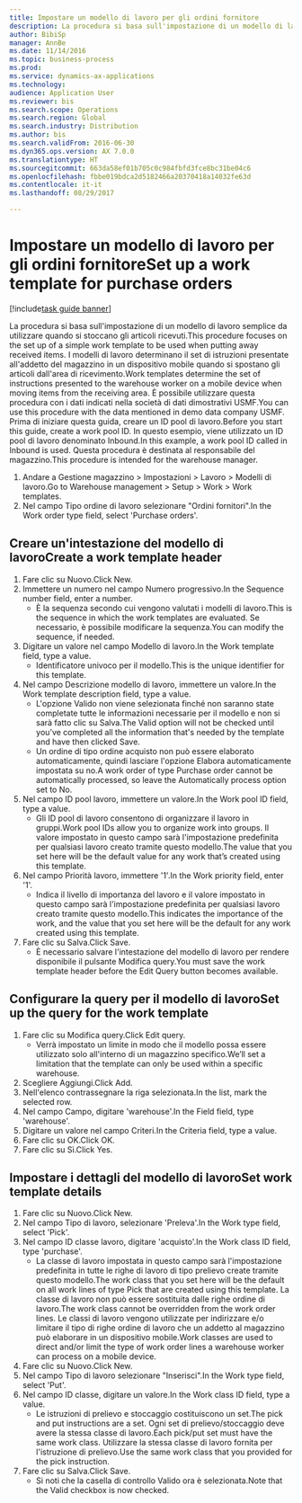 ```yaml
--- 
title: Impostare un modello di lavoro per gli ordini fornitore
description: La procedura si basa sull'impostazione di un modello di lavoro semplice da utilizzare quando si stoccano gli articoli ricevuti.
author: BibiSp
manager: AnnBe
ms.date: 11/14/2016
ms.topic: business-process
ms.prod: 
ms.service: dynamics-ax-applications
ms.technology: 
audience: Application User
ms.reviewer: bis
ms.search.scope: Operations
ms.search.region: Global
ms.search.industry: Distribution
ms.author: bis
ms.search.validFrom: 2016-06-30
ms.dyn365.ops.version: AX 7.0.0
ms.translationtype: HT
ms.sourcegitcommit: 663da58ef01b705c0c984fbfd3fce8bc31be04c6
ms.openlocfilehash: fbbe019bdca2d5182466a20370418a14032fe63d
ms.contentlocale: it-it
ms.lasthandoff: 08/29/2017

---
```

# <a name="set-up-a-work-template-for-purchase-orders"></a><span data-ttu-id="c20ac-103">Impostare un modello di lavoro per gli ordini fornitore</span><span class="sxs-lookup"><span data-stu-id="c20ac-103">Set up a work template for purchase orders</span></span>

[!include[task guide banner](../../includes/task-guide-banner.md)]

<span data-ttu-id="c20ac-104">La procedura si basa sull'impostazione di un modello di lavoro semplice da utilizzare quando si stoccano gli articoli ricevuti.</span><span class="sxs-lookup"><span data-stu-id="c20ac-104">This procedure focuses on the set up of a simple work template to be used when putting away received items.</span></span> <span data-ttu-id="c20ac-105">I modelli di lavoro determinano il set di istruzioni presentate all'addetto del magazzino in un dispositivo mobile quando si spostano gli articoli dall'area di ricevimento.</span><span class="sxs-lookup"><span data-stu-id="c20ac-105">Work templates determine the set of instructions presented to the warehouse worker on a mobile device when moving items from the receiving area.</span></span> <span data-ttu-id="c20ac-106">È possibile utilizzare questa procedura con i dati indicati nella società di dati dimostrativi USMF.</span><span class="sxs-lookup"><span data-stu-id="c20ac-106">You can use this procedure with the data mentioned in demo data company USMF.</span></span> <span data-ttu-id="c20ac-107">Prima di iniziare questa guida, creare un ID pool di lavoro.</span><span class="sxs-lookup"><span data-stu-id="c20ac-107">Before you start this guide, create a work pool ID.</span></span> <span data-ttu-id="c20ac-108">In questo esempio, viene utilizzato un ID pool di lavoro denominato Inbound.</span><span class="sxs-lookup"><span data-stu-id="c20ac-108">In this example, a work pool ID called in Inbound is used.</span></span> <span data-ttu-id="c20ac-109">Questa procedura è destinata al responsabile del magazzino.</span><span class="sxs-lookup"><span data-stu-id="c20ac-109">This procedure is intended for the warehouse manager.</span></span>

1. <span data-ttu-id="c20ac-110">Andare a Gestione magazzino > Impostazioni > Lavoro > Modelli di lavoro.</span><span class="sxs-lookup"><span data-stu-id="c20ac-110">Go to Warehouse management > Setup > Work > Work templates.</span></span>
2. <span data-ttu-id="c20ac-111">Nel campo Tipo ordine di lavoro selezionare "Ordini fornitori".</span><span class="sxs-lookup"><span data-stu-id="c20ac-111">In the Work order type field, select 'Purchase orders'.</span></span>

## <a name="create-a-work-template-header"></a><span data-ttu-id="c20ac-112">Creare un'intestazione del modello di lavoro</span><span class="sxs-lookup"><span data-stu-id="c20ac-112">Create a work template header</span></span>
1. <span data-ttu-id="c20ac-113">Fare clic su Nuovo.</span><span class="sxs-lookup"><span data-stu-id="c20ac-113">Click New.</span></span>
2. <span data-ttu-id="c20ac-114">Immettere un numero nel campo Numero progressivo.</span><span class="sxs-lookup"><span data-stu-id="c20ac-114">In the Sequence number field, enter a number.</span></span>
    * <span data-ttu-id="c20ac-115">È la sequenza secondo cui vengono valutati i modelli di lavoro.</span><span class="sxs-lookup"><span data-stu-id="c20ac-115">This is the sequence in which the work templates are evaluated.</span></span> <span data-ttu-id="c20ac-116">Se necessario, è possibile modificare la sequenza.</span><span class="sxs-lookup"><span data-stu-id="c20ac-116">You can modify the sequence, if needed.</span></span>  
3. <span data-ttu-id="c20ac-117">Digitare un valore nel campo Modello di lavoro.</span><span class="sxs-lookup"><span data-stu-id="c20ac-117">In the Work template field, type a value.</span></span>
    * <span data-ttu-id="c20ac-118">Identificatore univoco per il modello.</span><span class="sxs-lookup"><span data-stu-id="c20ac-118">This is the unique identifier for this template.</span></span>  
4. <span data-ttu-id="c20ac-119">Nel campo Descrizione modello di lavoro, immettere un valore.</span><span class="sxs-lookup"><span data-stu-id="c20ac-119">In the Work template description field, type a value.</span></span>
    * <span data-ttu-id="c20ac-120">L'opzione Valido non viene selezionata finché non saranno state completate tutte le informazioni necessarie per il modello e non si sarà fatto clic su Salva.</span><span class="sxs-lookup"><span data-stu-id="c20ac-120">The Valid option will not be checked until you’ve completed all the information that's needed by the template and have then clicked Save.</span></span>  
    * <span data-ttu-id="c20ac-121">Un ordine di tipo ordine acquisto non può essere elaborato automaticamente, quindi lasciare l'opzione Elabora automaticamente impostata su no.</span><span class="sxs-lookup"><span data-stu-id="c20ac-121">A work order of type Purchase order cannot be automatically processed, so leave the  Automatically process option set to No.</span></span>  
5. <span data-ttu-id="c20ac-122">Nel campo ID pool lavoro, immettere un valore.</span><span class="sxs-lookup"><span data-stu-id="c20ac-122">In the Work pool ID field, type a value.</span></span>
    * <span data-ttu-id="c20ac-123">Gli ID pool di lavoro consentono di organizzare il lavoro in gruppi.</span><span class="sxs-lookup"><span data-stu-id="c20ac-123">Work pool IDs allow you to organize work into groups.</span></span> <span data-ttu-id="c20ac-124">Il valore impostato in questo campo sarà l'impostazione predefinita per qualsiasi lavoro creato tramite questo modello.</span><span class="sxs-lookup"><span data-stu-id="c20ac-124">The value that you set here will be the default value for any work that’s created using this template.</span></span>  
6. <span data-ttu-id="c20ac-125">Nel campo Priorità lavoro, immettere '1'.</span><span class="sxs-lookup"><span data-stu-id="c20ac-125">In the Work priority field, enter '1'.</span></span>
    * <span data-ttu-id="c20ac-126">Indica il livello di importanza del lavoro e il valore impostato in questo campo sarà l'impostazione predefinita per qualsiasi lavoro creato tramite questo modello.</span><span class="sxs-lookup"><span data-stu-id="c20ac-126">This indicates the importance of the work, and the value that you set here will be the default for any work created using this template.</span></span>  
7. <span data-ttu-id="c20ac-127">Fare clic su Salva.</span><span class="sxs-lookup"><span data-stu-id="c20ac-127">Click Save.</span></span>
    * <span data-ttu-id="c20ac-128">È necessario salvare l'intestazione del modello di lavoro per rendere disponibile il pulsante Modifica query.</span><span class="sxs-lookup"><span data-stu-id="c20ac-128">You must save the work template header before the Edit Query button becomes available.</span></span>  

## <a name="set-up-the-query-for-the-work-template"></a><span data-ttu-id="c20ac-129">Configurare la query per il modello di lavoro</span><span class="sxs-lookup"><span data-stu-id="c20ac-129">Set up the query for the work template</span></span>
1. <span data-ttu-id="c20ac-130">Fare clic su Modifica query.</span><span class="sxs-lookup"><span data-stu-id="c20ac-130">Click Edit query.</span></span>
    * <span data-ttu-id="c20ac-131">Verrà impostato un limite in modo che il modello possa essere utilizzato solo all'interno di un magazzino specifico.</span><span class="sxs-lookup"><span data-stu-id="c20ac-131">We’ll set a limitation that the template can only be used within a specific warehouse.</span></span>  
2. <span data-ttu-id="c20ac-132">Scegliere Aggiungi.</span><span class="sxs-lookup"><span data-stu-id="c20ac-132">Click Add.</span></span>
3. <span data-ttu-id="c20ac-133">Nell'elenco contrassegnare la riga selezionata.</span><span class="sxs-lookup"><span data-stu-id="c20ac-133">In the list, mark the selected row.</span></span>
4. <span data-ttu-id="c20ac-134">Nel campo Campo, digitare 'warehouse'.</span><span class="sxs-lookup"><span data-stu-id="c20ac-134">In the Field field, type 'warehouse'.</span></span>
5. <span data-ttu-id="c20ac-135">Digitare un valore nel campo Criteri.</span><span class="sxs-lookup"><span data-stu-id="c20ac-135">In the Criteria field, type a value.</span></span>
6. <span data-ttu-id="c20ac-136">Fare clic su OK.</span><span class="sxs-lookup"><span data-stu-id="c20ac-136">Click OK.</span></span>
7. <span data-ttu-id="c20ac-137">Fare clic su Sì.</span><span class="sxs-lookup"><span data-stu-id="c20ac-137">Click Yes.</span></span>

## <a name="set-work-template-details"></a><span data-ttu-id="c20ac-138">Impostare i dettagli del modello di lavoro</span><span class="sxs-lookup"><span data-stu-id="c20ac-138">Set work template details</span></span>
1. <span data-ttu-id="c20ac-139">Fare clic su Nuovo.</span><span class="sxs-lookup"><span data-stu-id="c20ac-139">Click New.</span></span>
2. <span data-ttu-id="c20ac-140">Nel campo Tipo di lavoro, selezionare 'Preleva'.</span><span class="sxs-lookup"><span data-stu-id="c20ac-140">In the Work type field, select 'Pick'.</span></span>
3. <span data-ttu-id="c20ac-141">Nel campo ID classe lavoro, digitare 'acquisto'.</span><span class="sxs-lookup"><span data-stu-id="c20ac-141">In the Work class ID field, type 'purchase'.</span></span>
    * <span data-ttu-id="c20ac-142">La classe di lavoro impostata in questo campo sarà l'impostazione predefinita in tutte le righe di lavoro di tipo prelievo create tramite questo modello.</span><span class="sxs-lookup"><span data-stu-id="c20ac-142">The work class that you set here will be the default on all work lines of type Pick that are created using this template.</span></span> <span data-ttu-id="c20ac-143">La classe di lavoro non può essere sostituita dalle righe ordine di lavoro.</span><span class="sxs-lookup"><span data-stu-id="c20ac-143">The work class cannot be overridden from the work order lines.</span></span> <span data-ttu-id="c20ac-144">Le classi di lavoro vengono utilizzate per indirizzare e/o limitare il tipo di righe ordine di lavoro che un addetto al magazzino può elaborare in un dispositivo mobile.</span><span class="sxs-lookup"><span data-stu-id="c20ac-144">Work classes are used to direct and/or limit the type of work order lines a warehouse worker can process on a mobile device.</span></span>  
4. <span data-ttu-id="c20ac-145">Fare clic su Nuovo.</span><span class="sxs-lookup"><span data-stu-id="c20ac-145">Click New.</span></span>
5. <span data-ttu-id="c20ac-146">Nel campo Tipo di lavoro selezionare "Inserisci".</span><span class="sxs-lookup"><span data-stu-id="c20ac-146">In the Work type field, select 'Put'.</span></span>
6. <span data-ttu-id="c20ac-147">Nel campo ID classe, digitare un valore.</span><span class="sxs-lookup"><span data-stu-id="c20ac-147">In the Work class ID field, type a value.</span></span>
    * <span data-ttu-id="c20ac-148">Le istruzioni di prelievo e stoccaggio costituiscono un set.</span><span class="sxs-lookup"><span data-stu-id="c20ac-148">The pick and put instructions are a set.</span></span> <span data-ttu-id="c20ac-149">Ogni set di prelievo/stoccaggio deve avere la stessa classe di lavoro.</span><span class="sxs-lookup"><span data-stu-id="c20ac-149">Each pick/put set must have the same work class.</span></span> <span data-ttu-id="c20ac-150">Utilizzare la stessa classe di lavoro fornita per l'istruzione di prelievo.</span><span class="sxs-lookup"><span data-stu-id="c20ac-150">Use the same work class that you provided for the pick instruction.</span></span>  
7. <span data-ttu-id="c20ac-151">Fare clic su Salva.</span><span class="sxs-lookup"><span data-stu-id="c20ac-151">Click Save.</span></span>
    * <span data-ttu-id="c20ac-152">Si noti che la casella di controllo Valido ora è selezionata.</span><span class="sxs-lookup"><span data-stu-id="c20ac-152">Note that the Valid checkbox is now checked.</span></span>  


